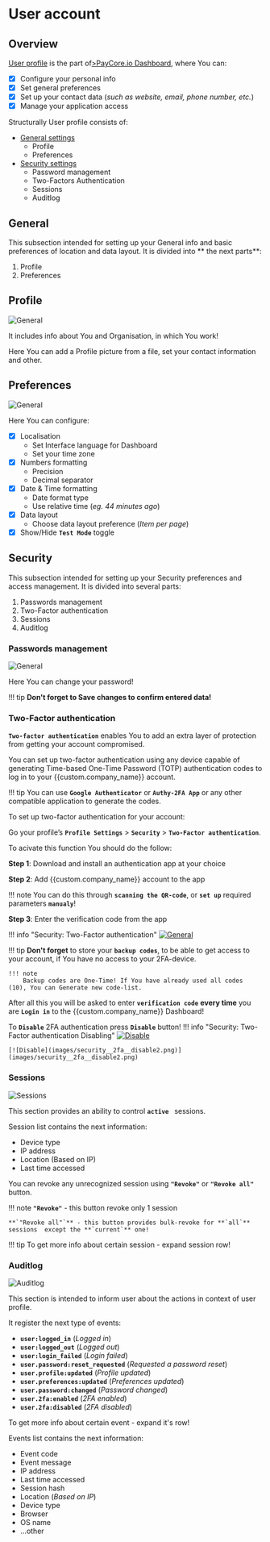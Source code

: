 # User account

## Overview

[User profile]({{custom.dashboard_base_url}}user/settings/) is the part of[>PayСore.io Dashboard]({{custom.dashboard_base_url}}), where You can:


- [x] Configure your personal info
- [x] Set general preferences
- [x] Set up your contact data (*such as website, email, phone number, etc.*)
- [x] Manage your application access

Structurally User profile consists of:

-  [General settings](general)
    - Profile
    - Preferences
-  [Security settings](security)
    - Password management
    - Two-Factors Authentication
    - Sessions
    - Auditlog

## General 

This subsection intended  for setting up your General info and basic preferences of location and data layout.
It is divided into ** the next parts**:

1. Profile
2. Preferences

## Profile

![General](images/general1.png)

It includes info about You and Organisation, in which You work! 

Here You can add a Profile picture from a file, set  your contact information and other.

## Preferences

![General](images/general2.png)

Here You can configure:
- [x] Localisation
    - Set Interface language for Dashboard 
    - Set your time zone
- [x] Numbers formatting
    - Precision
    - Decimal separator
-  [x] Date & Time formatting
    - Date format type
    - Use relative time (*eg. 44 minutes ago*)
- [x] Data layout
    - Choose data layout preference (*Item per page*)
- [x] Show/Hide **`Test Mode`** toggle

## Security

This subsection intended for setting up your Security preferences and access management.
It is divided into several parts:

1. Passwords management
2. Two-Factor authentication
3. Sessions
4. Auditlog


### Passwords management

![General](images/security1.png)

Here You can change your password!

!!! tip
    **Don't forget to Save changes to confirm entered data!**

### Two-Factor authentication

**`Two-factor authentication`** enables You to add an extra layer of protection from getting your account compromised.

 You can set up two-factor authentication using any device capable of generating Time-based One-Time Password (TOTP) authentication codes to log in to your {{custom.company_name}} account. 

!!! tip
    You can use **`Google Authenticator`** or **`Authy-2FA App`** or any other compatible application to generate the codes.

To set up two-factor authentication for your account:

Go your profile’s **`Profile Settings`** > **`Security`** > **`Two-Factor authentication`**.

To acivate this function You should do the follow:

**Step 1**: Download and install an authentication app at your choice

**Step 2**: Add {{custom.company_name}} account to the app
    
!!! note
    You can do this through **`scanning the QR-code`**, or **`set up`** required parameters **`manualy`**!

**Step 3**: Enter the verification code from the app

!!! info "Security: Two-Factor authentication"
    [![General](images/security2.png)](images/security2.png)


!!! tip
    **Don't forget** to store your **`backup codes`**, to be able to get access to your account, if You have no access to your 2FA-device.
    
    !!! note
        Backup codes are One-Time! If You have already used all codes (10), You can Generate new code-list.


After all this you will be asked  to enter **`verification code`** **every time** you are **`Login in`** to the {{custom.company_name}} Dashboard!


To **`Disable`** 2FA authentication press **`Disable`** button!
!!! info "Security: Two-Factor authentication Disabling"
    [![Disable](images/security__2fa__disable1.png)](images/security__2fa__disable1.png)

    [![Disable](images/security__2fa__disable2.png)](images/security__2fa__disable2.png)


### Sessions

![Sessions](images/security__sessions1.png)

This section provides  an ability to control **`active `** sessions.

Session list contains the next information:
- Device type
- IP address
- Location (Based on IP)
- Last time accessed

You can revoke any unrecognized session using **`"Revoke"`** or **`"Revoke all"`**  button.

!!! note
    **`"Revoke"`** - this button revoke only 1 session

    **`"Revoke all"`** - this button provides bulk-revoke for **`all`** sessions  except the **`current`** one!

!!! tip
    To get more info about certain session - expand session row!

### Auditlog

![Auditlog](images/security__auditlog1.png)

This section is intended to inform user about the actions in context of user profile.

It register the next type of events:

- **`user:logged_in`** (*Logged in*)
- **`user:logged_out`** (*Logged out*)
- **`user:login_failed`** (*Login failed*)
- **`user.password:reset_requested`** (*Requested a password reset*)
- **`user.profile:updated`** (*Profile updated*)
- **`user.preferences:updated`** (*Preferences updated*)
- **``user.password:changed``** (*Password changed*)
- **``user.2fa:enabled``** (*2FA enabled*)
- **`user.2fa:disabled`** (*2FA disabled*)

To get more info about certain event - expand it's row!

Events list contains the next information:

- Event code
- Event message
- IP address
- Last time accessed
- Session hash
- Location (*Based on IP*)
- Device type
- Browser
- OS name
- ...other